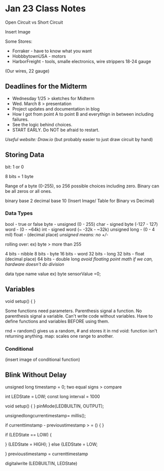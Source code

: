 # Jan 23 Class Notes

Open Circuit vs Short Circuit

Insert Image

Some Stores:

- Forraker - have to know what you want
- HobbbytownUSA - motors
- HarborFreight - tools, smalle electronics, wire strippers 18-24 gauge

(Our wires, 22 gauge)

## Deadlines for the Midterm

- Wednesday 1/25 > sketches for Midterm
- Wed. March 8 > presentation
- Project updates and documentation in blog
- How I got from point A to point B and everythign in between including failures.
- See the logic behind choices.
- START EARLY. Do NOT be afraid to restart.

*Useful website: Draw.io*
(but probably easier to just draw circuit by hand)

## Storing Data

bit: 1 or 0

8 bits = 1 byte

Range of a byte (0-255), so 256 possible choices including zero.
Binary can be all zeros or all ones.

binary base 2
decimal base 10
(Insert Image/ Table for Binary vs Decimal)

### Data Types

bool - true or false
byte - unsigned (0 - 255)
char - signed byte (-127 - 127)
word - (0 - ~64k)
int - signed word (~ -32k - ~32k)
unsigned long - (0 - 4 mil)
float - (decimal place)
*unsigned means: no +/-*

rolling over: ex) byte > more than 255

4 bits - nibble
8 bits - byte
16 bits - word
32 bits - long
32 bits - float (decimal place)
64 bits - double long
*avoid floating point math if we can, hardware doesn't do division*

data type        name         value
ex) byte      sensorValue      =0;

## Variables

void setup() {
}

Some functions need parameters.
Parenthesis signal a function.
No parenthesis signal a variable.
Can't write code without variables.
Have to define functions and variables BEFORE using them.

rnd = random()
gives us a random, # and stores it in rnd
void: function isn't returning anything.
map: scales one range to another.

### Conditional

(insert image of conditional function)

## Blink Without Delay

unsigned long timestamp = 0;
two equal signs > compare

int LEDState = LOW;
const long interval = 1000

void setup() {
} pinMode(LEDBUILTIN, OUTPUT);

unsignedlongcurrentimestamp= millis();

if currenttimstamp - previoustimestamp > = () {
}

if (LEDState == LOW) {

} (LEDState = HIGH);
} else {LEDState = LOW;

} previoustimestamp = currenttimestamp

digitalwrite (LEDBUILTIN, LEDState)
